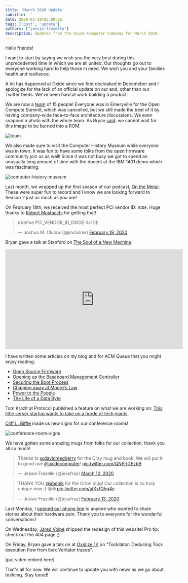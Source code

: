 ```yaml
---
title: 'March 2020 Update'
subtitle: ''
date: 2020-03-19T03:09:26
tags: ['post', 'update']
authors: ["jessie-frazelle"]
description: Updates from the Oxide Computer Company for March 2020.
---
```


Hello friends!

I want to start by saying we wish you the very best during this unprecedented time
in which we are all united. 
Our thoughts go out to everyone working hard to help those in need. 
We wish you and your families health and resilience.

A lot has happened at Oxide since we first decloaked in Decemeber and I apologize 
for the lack of an official update on our end, other than our Twitter feeds. We've
been hard at work building a product.

We are now a [team](/team) of 15 people! 
Everyone was in Emeryville for the 
Open Compute Summit, which was cancelled, but we still made the best of it by 
having company-wide face-to-face architecture discussions. We even snapped a 
photo with the whole team. As Bryan 
[said](https://twitter.com/bcantrill/status/1237463119581949953): we cannot 
wait for this image to be burned into a ROM.

<!--more-->

![team](/images/team.jpg)

We also made sure to visit the Computer History Museum while everyone
was in town. It was fun to have some folks from the open firmware community
join us as well! Since it was not busy we got to spend an unusually long amount 
of time with the docent at the IBM 1401 demo which was fascinating.

![computer-history-museum](/images/computer-history-museum.jpg)

Last month, we wrapped up the first season of our podcast, 
[On the Metal](https://oxide.computer/podcast/). These were super fun to 
record and I know we are looking forward to Season 2 just as much as you are!

On February 18th, we received the most perfect PCI vendor ID: `01DE`. 
Huge thanks to [Robert Mustacchi](https://twitter.com/rmustacc) for getting that!

<blockquote class="twitter-tweet"><p lang="ca" dir="ltr">#​define PCI_VENDOR_ID_OXIDE 0x1DE</p>&mdash; Joshua M. Clulow (@jmclulow) <a href="https://twitter.com/jmclulow/status/1229923714218594305?ref_src=twsrc%5Etfw">February 19, 2020</a></blockquote> <script async src="https://platform.twitter.com/widgets.js" charset="utf-8"></script>

Bryan gave a talk at Stanford on [The Soul of a New Machine](https://www.youtube.com/watch?v=vvZA9n3e5pc).

<iframe width="560" height="315" src="https://www.youtube.com/embed/vvZA9n3e5pc" frameborder="0" allow="accelerometer; autoplay; encrypted-media; gyroscope; picture-in-picture" allowfullscreen></iframe>

I have written some articles on my blog and for ACM Queue that you might 
enjoy reading:

- [Open Source Firmware](https://cacm.acm.org/magazines/2019/10/239673-open-source-firmware/fulltext)
- [Opening up the Baseboard Management Controller](https://cacm.acm.org/magazines/2020/2/242346-opening-up-the-baseboard-management-controller/fulltext)
- [Securing the Boot Process](https://cacm.acm.org/magazines/2020/3/243026-securing-the-boot-process/fulltext)
- [Chipping away at Moore's Law](https://queue.acm.org/detail.cfm?id=3388515)
- [Power to the People](https://blog.jessfraz.com/post/power-to-the-people/)
- [The Life of a Data Byte](https://blog.jessfraz.com/post/the-life-of-a-data-byte/)

Tom Krazit at Protocol published a feature on what we are working on: 
[This little server startup wants to take on a horde of tech giants](https://www.protocol.com/oxide-computer-cloud-server).

[Cliff L. Biffle](http://cliffle.com/) made us new signs for our conference rooms!

![conference-room-signs](/images/conference-room-signs.jpg)

We have gotten some amazing mugs from folks for our collection, thank you all
so much! 

<blockquote class="twitter-tweet"><p lang="en" dir="ltr">Thanks to <a href="https://twitter.com/davidmedberry?ref_src=twsrc%5Etfw">@davidmedberry</a> for the Cray mug and book! We will put it to good use <a href="https://twitter.com/oxidecomputer?ref_src=twsrc%5Etfw">@oxidecomputer</a>! <a href="https://t.co/QNPrIGEzbB">pic.twitter.com/QNPrIGEzbB</a></p>&mdash; Jessie Frazelle (@jessfraz) <a href="https://twitter.com/jessfraz/status/1237463947604668416?ref_src=twsrc%5Etfw">March 10, 2020</a></blockquote> <script async src="https://platform.twitter.com/widgets.js" charset="utf-8"></script>


<blockquote class="twitter-tweet"><p lang="en" dir="ltr">THANK YOU <a href="https://twitter.com/abenik?ref_src=twsrc%5Etfw">@abenik</a> for the Orion mug! Our collection is so truly unique now :) 😍🤓 <a href="https://t.co/aIXxfQhg4e">pic.twitter.com/aIXxfQhg4e</a></p>&mdash; Jessie Frazelle (@jessfraz) <a href="https://twitter.com/jessfraz/status/1228022420633636864?ref_src=twsrc%5Etfw">February 13, 2020</a></blockquote> <script async src="https://platform.twitter.com/widgets.js" charset="utf-8"></script>

Last Monday, I [opened our phone line](https://twitter.com/jessfraz/status/1239584753205923841) 
to anyone who wanted to share stories about their hardware pain. Thank you to everyone for 
the wonderful conversations!

On Wednesday, [Jared Volpe](https://twitter.com/plainspace) 
shipped the redesign of this website! Pro tip: check out the 404 page ;) 

On Friday, Bryan gave a talk on at 
[Oxidize 1K](https://oxidizeconf.com/oxidize-1k/) on 
"Tockilator: Deducing Tock execution flow
from Ibex Verilator traces".

[put video embed here]

That's all for now. We will continue to update you with news as we go about building. Stay tuned!
